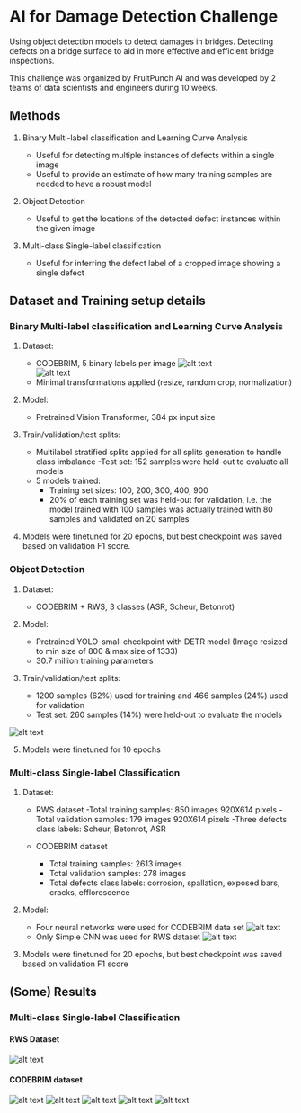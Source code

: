 # AI for Damage Detection Challenge

Using object detection models to detect damages in bridges. Detecting defects on a bridge surface to aid in more effective and efficient bridge inspections.  

This challenge was organized by FruitPunch AI and was developed by 2 teams of data scientists and engineers during 10 weeks. 


## Methods

1. Binary Multi-label classification and Learning Curve Analysis
   - Useful for detecting multiple instances of defects within a single image
   - Useful to provide an estimate of how many training samples are needed to have a robust model
   
   
2. Object Detection
   - Useful to get the locations of the detected defect instances within the given image
   
   
3. Multi-class Single-label classification
   - Useful for inferring the defect label of a cropped image showing a single defect

## Dataset and Training setup details

### Binary Multi-label classification and Learning Curve Analysis

1. Dataset: 
   - CODEBRIM, 5 binary labels per image
   ![alt text](data.png)   
   ![alt text](data1.png) 
   - Minimal transformations applied (resize, random crop, normalization)
2. Model: 
   - Pretrained Vision Transformer, 384 px input size
   
3. Train/validation/test splits:
   - Multilabel stratified splits applied for all splits generation to handle class imbalance
   -Test set: 152 samples were held-out to evaluate all models
   - 5 models trained: 
      - Training set sizes: 100, 200, 300, 400, 900
      - 20% of each training set was held-out for validation, i.e. the model trained with 100 samples was actually trained with 80 samples and validated on 20 samples
4. Models were finetuned for 20 epochs, but best checkpoint was saved based on validation F1 score.

### Object Detection
1. Dataset: 
   - CODEBRIM + RWS, 3 classes (ASR, Scheur, Betonrot)

  
3. Model: 
   - Pretrained YOLO-small checkpoint with DETR model (Image resized to min size of 800 & max size of 1333)
   - 30.7 million training parameters
 
4. Train/validation/test splits:
   - 1200 samples (62%) used for training and 466 samples (24%) used for validation
   - Test set: 260 samples (14%) were held-out to evaluate the models
   
![alt text](data2.png)   

5. Models were finetuned for 10 epochs

### Multi-class Single-label Classification

1. Dataset: 
   - RWS dataset
      -Total training samples: 850 images 920X614 pixels
      -Total validation samples: 179 images 920X614 pixels
      -Three defects class labels: Scheur, Betonrot, ASR

   - CODEBRIM dataset
      - Total training samples: 2613 images
      - Total validation samples: 278 images
      - Total defects class labels: corrosion, spallation, exposed bars, cracks, efflorescence

2. Model: 
   - Four neural networks were used for CODEBRIM data set
   ![alt text](3.png)  
   - Only Simple CNN was used for RWS dataset
   ![alt text](4.png)  
   
3. Models were finetuned for 20 epochs, but best checkpoint was saved based on validation F1 score


## (Some) Results
### Multi-class Single-label Classification
#### RWS Dataset
![alt text](5.png) 
#### CODEBRIM dataset
![alt text](6.png) 
![alt text](7.png) 
![alt text](8.png) 
![alt text](9.png) 
![alt text](10.png) 



